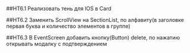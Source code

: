 ##HT6.1 Реализовать тень для IOS в Card 

##HT6.2 Заменить ScrollView на SectionList, по алфавиту(в заголовке первая буква и количество элементов в группе) 

##HT6.3 В EventScreen добавить кнопку(Button) delete, по нажатию открывать модалку с подтверждением
